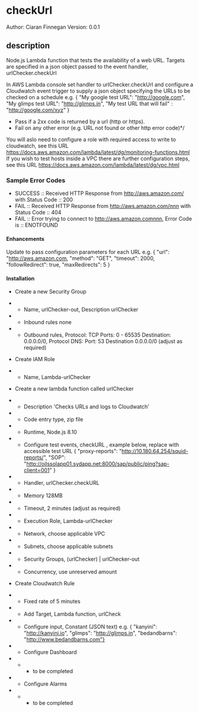 # checkUrl

Author:  Ciaran Finnegan
Version: 0.0.1

## description
Node.js Lambda function that tests the availability of a web URL. Targets are specified in a json object passed to the event handler, urlChecker.checkUrl

In AWS Lambda console set handler to urlChecker.checkUrl and configure a Cloudwatch event trigger 
to supply a json object specifying the URLs to be checked on a schedule e.g. 
{
  "My google test URL": "http://google.com",
  "My glimps test URL": "http://glimps.in",
  "My test URL that will fail" : "http://google.com/xyz"
}

* Pass if a 2xx code is returned by a url (http or https).
* Fail on any other error (e.g. URL not found or other http error code)*/

You will aslo need to configure a role with required access to write to cloudwatch, see this URL <https://docs.aws.amazon.com/lambda/latest/dg/monitoring-functions.html>
If you wish to test hosts inside a VPC there are further configuration steps, see this URL <https://docs.aws.amazon.com/lambda/latest/dg/vpc.html>

### Sample Error Codes

* SUCCESS :: Received HTTP Response from http://aws.amazon.com/ with Status Code :: 200
* FAIL :: Received HTTP Response from http://aws.amazon.com/nnn with Status Code :: 404
* FAIL :: Error trying to connect to http://aws.amazon.comnnn, Error Code is :: ENOTFOUND


#### Enhancements

Update to pass configuration parameters for each URL e.g. 
{
    "url": "http://aws.amazon.com,
    "method": "GET",
    "timeout": 2000,
    "followRedirect": true,
    "maxRedirects": 5
}


#### Installation

* Create a new Security Group
* * Name, urlChecker-out, Description urlChecker
* * Inbound rules none
* * Outbound rules, Protocol: TCP Ports: 0 - 65535 Destination: 0.0.0.0/0, Protocol DNS: Port: 53 Destination 0.0.0.0/0 (adjust as required)
* Create IAM Role
* * Name, Lambda-urlChecker
* Create a new lambda function called urlChecker
* * Description 'Checks URLs and logs to Cloudwatch'
* * Code entry type, zip file
* * Runtime, Node.js 8.10
* * Configure test events, checkURL
, example below, replace with accessible test URL
{
  "proxy-reports": "http://10.180.64.254/squid-reports/",
  "SOP": "http://oilssolapp01.sydapp.net:8000/sap/public/ping?sap-client=001"
}

* * Handler, urlChecker.checkURL
* * Memory 128MB
* * Timeout, 2 minutes (adjust as required)
* * Execution Role, Lambda-urlChecker
* * Network, choose applicable VPC
* * Subnets, choose applicable subnets
* * Security Groups,  (urlChecker) | urlChecker-out
* * Concurrency, use unreserved amount
* Create Cloudwatch Rule
* * Fixed rate of 5 minutes
* * Add Target, Lambda function, urlCheck
* * Configure input, Constant (JSON text)
 e.g. {   "kanyini": "http://kanyini.io",   "glimps": "http://glimps.in", "bedandbarns": "http://www.bedandbarns.com"}
* * Configure Dashboard
* * * to be completed
* * Configure Alarms
* * * to be completed
